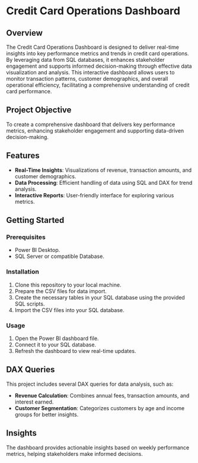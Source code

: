 # Credit Card Operations Dashboard

## Overview
The Credit Card Operations Dashboard is designed to deliver real-time insights into key performance metrics and trends in credit card operations. By leveraging data from SQL databases, it enhances stakeholder engagement and supports informed decision-making through effective data visualization and analysis. This interactive dashboard allows users to monitor transaction patterns, customer demographics, and overall operational efficiency, facilitating a comprehensive understanding of credit card performance.

## Project Objective
To create a comprehensive dashboard that delivers key performance metrics, enhancing stakeholder engagement and supporting data-driven decision-making.

## Features
- **Real-Time Insights**: Visualizations of revenue, transaction amounts, and customer demographics.
- **Data Processing**: Efficient handling of data using SQL and DAX for trend analysis.
- **Interactive Reports**: User-friendly interface for exploring various metrics.

## Getting Started

### Prerequisites
- Power BI Desktop.
- SQL Server or compatible Database.

### Installation
1. Clone this repository to your local machine.
2. Prepare the CSV files for data import.
3. Create the necessary tables in your SQL database using the provided SQL scripts.
4. Import the CSV files into your SQL database.

### Usage
1. Open the Power BI dashboard file.
2. Connect it to your SQL database.
3. Refresh the dashboard to view real-time updates.

## DAX Queries
This project includes several DAX queries for data analysis, such as:
- **Revenue Calculation**: Combines annual fees, transaction amounts, and interest earned.
- **Customer Segmentation**: Categorizes customers by age and income groups for better insights.

## Insights
The dashboard provides actionable insights based on weekly performance metrics, helping stakeholders make informed decisions.

